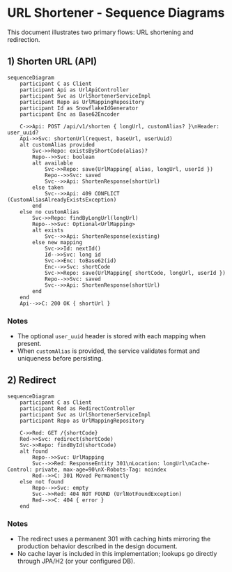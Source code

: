 # URL Shortener - Sequence Diagrams

This document illustrates two primary flows: URL shortening and redirection.

## 1) Shorten URL (API)

```mermaid
sequenceDiagram
    participant C as Client
    participant Api as UrlApiController
    participant Svc as UrlShortenerServiceImpl
    participant Repo as UrlMappingRepository
    participant Id as SnowflakeIdGenerator
    participant Enc as Base62Encoder

    C->>Api: POST /api/v1/shorten { longUrl, customAlias? }\nHeader: user_uuid?
    Api->>Svc: shortenUrl(request, baseUrl, userUuid)
    alt customAlias provided
        Svc->>Repo: existsByShortCode(alias)?
        Repo-->>Svc: boolean
        alt available
            Svc->>Repo: save(UrlMapping{ alias, longUrl, userId })
            Repo-->>Svc: saved
            Svc-->>Api: ShortenResponse(shortUrl)
        else taken
            Svc-->>Api: 409 CONFLICT (CustomAliasAlreadyExistsException)
        end
    else no customAlias
        Svc->>Repo: findByLongUrl(longUrl)
        Repo-->>Svc: Optional<UrlMapping>
        alt exists
            Svc-->>Api: ShortenResponse(existing)
        else new mapping
            Svc->>Id: nextId()
            Id-->>Svc: long id
            Svc->>Enc: toBase62(id)
            Enc-->>Svc: shortCode
            Svc->>Repo: save(UrlMapping{ shortCode, longUrl, userId })
            Repo-->>Svc: saved
            Svc-->>Api: ShortenResponse(shortUrl)
        end
    end
    Api-->>C: 200 OK { shortUrl }
```

### Notes
- The optional `user_uuid` header is stored with each mapping when present.
- When `customAlias` is provided, the service validates format and uniqueness before persisting.

## 2) Redirect

```mermaid
sequenceDiagram
    participant C as Client
    participant Red as RedirectController
    participant Svc as UrlShortenerServiceImpl
    participant Repo as UrlMappingRepository

    C->>Red: GET /{shortCode}
    Red->>Svc: redirect(shortCode)
    Svc->>Repo: findById(shortCode)
    alt found
        Repo-->>Svc: UrlMapping
        Svc-->>Red: ResponseEntity 301\nLocation: longUrl\nCache-Control: private, max-age=90\nX-Robots-Tag: noindex
        Red-->>C: 301 Moved Permanently
    else not found
        Repo-->>Svc: empty
        Svc-->>Red: 404 NOT FOUND (UrlNotFoundException)
        Red-->>C: 404 { error }
    end
```

### Notes
- The redirect uses a permanent 301 with caching hints mirroring the production behavior described in the design document.
- No cache layer is included in this implementation; lookups go directly through JPA/H2 (or your configured DB).
